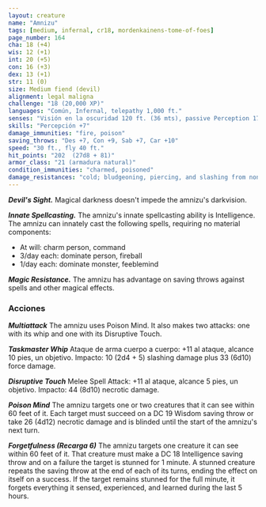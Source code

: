 ```yaml
---
layout: creature
name: "Amnizu"
tags: [medium, infernal, cr18, mordenkainens-tome-of-foes]
page_number: 164
cha: 18 (+4)
wis: 12 (+1)
int: 20 (+5)
con: 16 (+3)
dex: 13 (+1)
str: 11 (0)
size: Medium fiend (devil)
alignment: legal maligna
challenge: "18 (20,000 XP)"
languages: "Común, Infernal, telepathy 1,000 ft."
senses: "Visión en la oscuridad 120 ft. (36 mts), passive Perception 17"
skills: "Percepción +7"
damage_immunities: "fire, poison"
saving_throws: "Des +7, Con +9, Sab +7, Car +10"
speed: "30 ft., fly 40 ft."
hit_points: "202  (27d8 + 81)"
armor_class: "21 (armadura natural)"
condition_immunities: "charmed, poisoned"
damage_resistances: "cold; bludgeoning, piercing, and slashing from nonmagical attacks that aren't silvered"
---
```


***Devil's Sight.*** Magical darkness doesn't impede the amnizu's darkvision.

***Innate Spellcasting.*** The amnizu's innate spellcasting ability is Intelligence. The amnizu can innately cast the following spells, requiring no material components:
* At will: charm person, command
* 3/day each: dominate person, fireball
* 1/day each: dominate monster, feeblemind

***Magic Resistance.*** The amnizu has advantage on saving throws against spells and other magical effects.

### Acciones

***Multiattack*** The amnizu uses Poison Mind. It also makes two attacks: one with its whip and one with its Disruptive Touch.

***Taskmaster Whip*** Ataque de arma cuerpo a cuerpo: +11 al ataque, alcance 10 pies, un objetivo. Impacto: 10 (2d4 + 5) slashing damage plus 33 (6d10) force damage.

***Disruptive Touch*** Melee Spell Attack: +11 al ataque, alcance 5 pies, un objetivo. Impacto: 44 (8d10) necrotic damage.

***Poison Mind*** The amnizu targets one or two creatures that it can see within 60 feet of it. Each target must succeed on a DC 19 Wisdom saving throw or take 26 (4d12) necrotic damage and is blinded until the start of the amnizu's next turn.

***Forgetfulness (Recarga 6)*** The amnizu targets one creature it can see within 60 feet of it. That creature must make a DC 18 Intelligence saving throw and on a failure the target is stunned for 1 minute. A stunned creature repeats the saving throw at the end of each of its turns, ending the effect on itself on a success. If the target remains stunned for the full minute, it forgets everything it sensed, experienced, and learned during the last 5 hours.